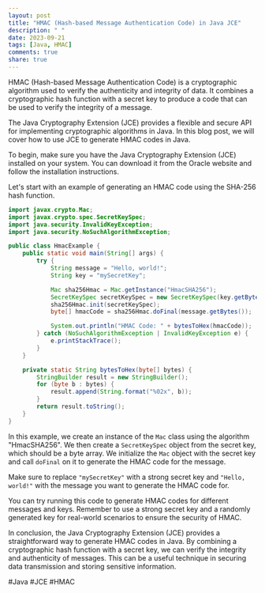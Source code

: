 ```yaml
---
layout: post
title: "HMAC (Hash-based Message Authentication Code) in Java JCE"
description: " "
date: 2023-09-21
tags: [Java, HMAC]
comments: true
share: true
---
```


HMAC (Hash-based Message Authentication Code) is a cryptographic algorithm used to verify the authenticity and integrity of data. It combines a cryptographic hash function with a secret key to produce a code that can be used to verify the integrity of a message.

The Java Cryptography Extension (JCE) provides a flexible and secure API for implementing cryptographic algorithms in Java. In this blog post, we will cover how to use JCE to generate HMAC codes in Java.

To begin, make sure you have the Java Cryptography Extension (JCE) installed on your system. You can download it from the Oracle website and follow the installation instructions.

Let's start with an example of generating an HMAC code using the SHA-256 hash function.

```java
import javax.crypto.Mac;
import javax.crypto.spec.SecretKeySpec;
import java.security.InvalidKeyException;
import java.security.NoSuchAlgorithmException;

public class HmacExample {
    public static void main(String[] args) {
        try {
            String message = "Hello, world!";
            String key = "mySecretKey";

            Mac sha256Hmac = Mac.getInstance("HmacSHA256");
            SecretKeySpec secretKeySpec = new SecretKeySpec(key.getBytes(), "HmacSHA256");
            sha256Hmac.init(secretKeySpec);
            byte[] hmacCode = sha256Hmac.doFinal(message.getBytes());

            System.out.println("HMAC Code: " + bytesToHex(hmacCode));
        } catch (NoSuchAlgorithmException | InvalidKeyException e) {
            e.printStackTrace();
        }
    }

    private static String bytesToHex(byte[] bytes) {
        StringBuilder result = new StringBuilder();
        for (byte b : bytes) {
            result.append(String.format("%02x", b));
        }
        return result.toString();
    }
}
```

In this example, we create an instance of the `Mac` class using the algorithm "HmacSHA256". We then create a `SecretKeySpec` object from the secret key, which should be a byte array. We initialize the `Mac` object with the secret key and call `doFinal` on it to generate the HMAC code for the message.

Make sure to replace `"mySecretKey"` with a strong secret key and `"Hello, world!"` with the message you want to generate the HMAC code for.

You can try running this code to generate HMAC codes for different messages and keys. Remember to use a strong secret key and a randomly generated key for real-world scenarios to ensure the security of HMAC.

In conclusion, the Java Cryptography Extension (JCE) provides a straightforward way to generate HMAC codes in Java. By combining a cryptographic hash function with a secret key, we can verify the integrity and authenticity of messages. This can be a useful technique in securing data transmission and storing sensitive information.

#Java #JCE #HMAC
